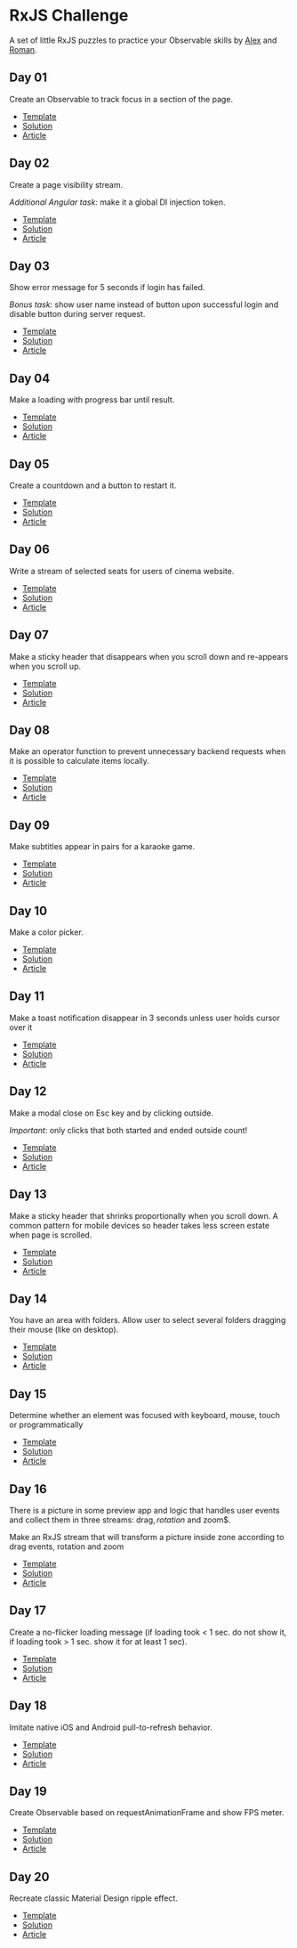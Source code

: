 # RxJS Challenge
A set of little RxJS puzzles to practice your Observable skills by [Alex](https://twitter.com/Waterplea) and [Roman](https://twitter.com/marsibarsi).

## Day 01
Create an Observable to track focus in a section of the page.

- [Template](https://stackblitz.com/edit/rxjs-challenge-01)
- [Solution](https://stackblitz.com/edit/rxjs-challenge-01-solution)
- [Article](https://medium.com/angularwave/rxjs-challenge-01-tracking-focus-within-page-section-a920bdebe4ef?source=friends_link&sk=b6454a6347b045a4684bef86d218d2f9)

## Day 02
Create a page visibility stream.

*Additional Angular task:* make it a global DI injection token.

- [Template](https://stackblitz.com/edit/rxjs-challenge-2)
- [Solution](https://stackblitz.com/edit/rxjs-challenge-2-solution)
- [Article](https://medium.com/angularwave/rxjs-challenge-02-creating-a-page-visibility-stream-adf829324eb1?sk=cf4d27f8a40367d0b1ea2542974ec57f)

## Day 03
Show error message for 5 seconds if login has failed.

*Bonus task:* show user name instead of button upon successful login and disable button during server request.

- [Template](https://stackblitz.com/edit/rxjs-challenge-03)
- [Solution](https://stackblitz.com/edit/rxjs-challenge-03-solution)
- [Article](https://medium.com/angularwave/rxjs-challenge-03-showing-error-message-for-a-period-of-time-15b428d49315?sk=5c0907b3827fc6270429796ec530ee76)

## Day 04

Make a loading with progress bar until result.

- [Template](https://stackblitz.com/edit/rxjs-challenge-4)
- [Solution](https://stackblitz.com/edit/rxjs-challenge-4-solution)
- [Article](https://medium.com/angularwave/lets-make-loading-with-progress-bar-until-result-rxjs-challenge-04-f638d3cfc539?sk=e5ab427bc7fd33d4843185f1686a359b)

## Day 05

Create a countdown and a button to restart it.

- [Template](https://stackblitz.com/edit/rxjs-challenge-05)
- [Solution](https://stackblitz.com/edit/rxjs-challenge-05-solution)
- [Article](https://medium.com/angularwave/rxjs-challenge-5-making-a-countdown-6cd6171685cb?sk=11f7f0616bae33a270247cf48c9a590c)

## Day 06

Write a stream of selected seats for users of cinema website.

- [Template](https://stackblitz.com/edit/rxjs-challenge-6)
- [Solution](https://stackblitz.com/edit/rxjs-challenge-6-solution)
- [Article](https://medium.com/angularwave/rxjs-ng-challenge-6-picking-cinema-seats-8d73dbaadcea?sk=11eaf62c8ce3faf5392abf4e5d0b3495)

## Day 07

Make a sticky header that disappears when you scroll down and re-appears when you scroll up.

- [Template](https://stackblitz.com/edit/rxjs-challenge-07)
- [Solution](https://stackblitz.com/edit/rxjs-challenge-07-solution)
- [Article](https://medium.com/angularwave/rxjs-challenge-7-disappearing-sticky-header-b7689c23bf66?sk=8d4e3385925b110a207e978d0ed6a190)

## Day 08

Make an operator function to prevent unnecessary backend requests when it is possible to calculate items locally.

- [Template](https://stackblitz.com/edit/rxjs-challenge-8)
- [Solution](https://stackblitz.com/edit/rxjs-challenge-8-solution)
- [Article](https://medium.com/angularwave/rxjs-challenge-8-smart-search-operator-function-e619bee10392?sk=105ce13efe946593d252557164dfb7a8)

## Day 09

Make subtitles appear in pairs for a karaoke game.

- [Template](https://stackblitz.com/edit/rxjs-challenge-09)
- [Solution](https://stackblitz.com/edit/rxjs-challenge-09-solution)
- [Article](https://medium.com/angularwave/rxjs-challenge-09-karaoke-subtitles-39cc5c133746?sk=156ec25cc123491bd299694f7484e12c)

## Day 10

Make a color picker.

- [Template](https://stackblitz.com/edit/rxjs-challenge-10)
- [Solution](https://stackblitz.com/edit/rxjs-challenge-10-solution)
- [Article](https://medium.com/angularwave/rxjs-challenge-10-color-picker-palette-71e99e28b400?sk=1f624b2be951544a2399865c52f9366f)

## Day 11

Make a toast notification disappear in 3 seconds unless user holds cursor over it

- [Template](https://stackblitz.com/edit/rxjs-challenge-11)
- [Solution](https://stackblitz.com/edit/rxjs-challenge-11-solution)
- [Article](https://medium.com/angularwave/rxjs-challenge-11-auto-close-notification-23910ea53218?sk=d7ad0a1f5dee2297a5d1181c58192e79)

## Day 12

Make a modal close on Esc key and by clicking outside.

*Important*: only clicks that both started and ended outside count! 

- [Template](https://stackblitz.com/edit/rxjs-challenge-12)
- [Solution](https://stackblitz.com/edit/rxjs-challenge-12-solution)
- [Article](https://medium.com/angularwave/rxjs-challenge-12-modal-closing-4c01884db556?sk=6fe05ac705672468ddd257263224f5e1)

## Day 13

Make a sticky header that shrinks proportionally when you scroll down. 
A common pattern for mobile devices so header takes less screen estate when page is scrolled.

- [Template](https://stackblitz.com/edit/rxjs-challenge-13)
- [Solution](https://stackblitz.com/edit/rxjs-challenge-13-solution)
- [Article](https://medium.com/angularwave/rxjs-challenge-13-shrinking-header-72fc672a5b6a?sk=6501dd68073698c3bb0869a653ad5e57)

## Day 14

You have an area with folders. Allow user to select several folders dragging their mouse (like on desktop).

- [Template](https://stackblitz.com/edit/rxjs-challenge-14)
- [Solution](https://stackblitz.com/edit/rxjs-challenge-14-solution)
- [Article](https://medium.com/angularwave/rxjs-challenge-14-select-folders-d1838087ba47?sk=698d4e240f0a186eb20b972ba15827c4)

## Day 15

Determine whether an element was focused with keyboard, mouse, touch or programmatically

- [Template](https://stackblitz.com/edit/rxjs-challenge-15)
- [Solution](https://stackblitz.com/edit/rxjs-challenge-15-solution)
- [Article](https://medium.com/angularwave/rxjs-challenge-15-tracking-focus-type-aa8309f52bc1?sk=d9f84ac05cc25d704ad071f8d6c111bf)

## Day 16

There is a picture in some preview app and logic that handles user events and collect them in three streams: drag$, rotation$ and zoom$. 

Make an RxJS stream that will transform a picture inside zone according to drag events, rotation and zoom

- [Template](https://stackblitz.com/edit/rxjs-challenge-16)
- [Solution](https://stackblitz.com/edit/rxjs-challenge-16-solution)
- [Article](https://medium.com/angularwave/rxjs-challenge-16-image-viewer-30cf01d61f0a?sk=59dcb0b698d2ab62f436b7b00b79a612)

## Day 17

Create a no-flicker loading message (if loading took < 1 sec. do not show it, if loading took > 1 sec. show it for at least 1 sec).

- [Template](https://stackblitz.com/edit/rxjs-challenge-17)
- [Solution](https://stackblitz.com/edit/rxjs-challenge-17-solution)
- [Article](https://medium.com/angularwave/rxjs-challenge-17-non-flicker-loader-15545d3be525?sk=35996e885123bc2881ec61288a5b47eb)


## Day 18

Imitate native iOS and Android pull-to-refresh behavior.

- [Template](https://stackblitz.com/edit/rxjs-challenge-18)
- [Solution](https://stackblitz.com/edit/rxjs-challenge-18-solution)
- [Article](https://medium.com/angularwave/rxjs-and-angular-pull-to-refresh-that-emulates-native-ios-and-android-rxjs-challenge-18-75408c53f66?sk=a527a38925c1bbb0e623fd6169faa7d0)


## Day 19

Create Observable based on requestAnimationFrame and show FPS meter.

- [Template](https://stackblitz.com/edit/rxjs-challenge-19)
- [Solution](https://stackblitz.com/edit/rxjs-challenge-19-solution)
- [Article](https://medium.com/angularwave/rxjs-challenge-19-fps-meter-a44383e2bd6d?sk=5b25c343f2cb793431a166f5d09e9db9)


## Day 20

Recreate classic Material Design ripple effect.

- [Template](https://stackblitz.com/edit/rxjs-challenge-20)
- [Solution](https://stackblitz.com/edit/rxjs-challenge-20-solution)
- [Article](https://medium.com/angularwave/rxjs-challenge-20-ripple-68b62a77fba8?sk=f31d29e8d8c5bd3b311dc59d64ac6217)
